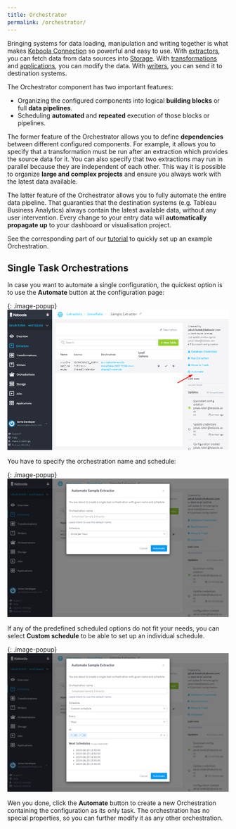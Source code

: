 ```yaml
---
title: Orchestrator
permalink: /orchestrator/
---
```


Bringing systems for data loading, manipulation and writing together is what makes
[Keboola Connection](/overview/) so powerful and easy to use. With [extractors](/extractors/), you can fetch
data from data sources into [Storage](/storage/). With [transformations](/manipulation/transformations/) and
[applications](/manipulation/applications/), you can modify the data. With [writers](/writers/), you can
send it to destination systems.

The Orchestrator component has two important features:

- Organizing the configured components into logical **building blocks** or full **data pipelines**.
- Scheduling **automated** and **repeated** execution of those blocks or pipelines.

The former feature of the Orchestrator allows you to define **dependencies** between different configured
components. For example, it allows you to specify that a transformation must be run after an extraction
which provides the source data for it. You can also specify that two extractions may run in parallel
because they are independent of each other. This way it is possible to organize **large and complex projects** 
and ensure you always work with the latest data available.

The latter feature of the Orchestrator allows you to fully automate the entire data pipeline. That
guaranties that the destination systems (e.g. Tableau Business Analytics) always contain the latest
available data, without any user intervention. Every change to your entry data
will **automatically propagate up** to your dashboard or visualisation project.

See the corresponding part of our [tutorial](/tutorial/automate/) to quickly set up an example Orchestration.

## Single Task Orchestrations
In case you want to automate a single configuration, the quickest option is to use the **Automate** button 
at the configuration page:

{: .image-popup}
![Automate modal](/orchestrator/automate.png)

You have to specify the orchestration name and schedule:

{: .image-popup}
![Automate modal](/orchestrator/automate-modal.png)

If any of the predefined scheduled options do not fit your needs, you can select **Custom schedule** to be able to set up an individual schedule.

{: .image-popup}
![Automate custom schedule](/orchestrator/automate-modal-custom.png)

Wen you done, click the **Automate** button to create a new Orchestration containing the configuration as its only task.
The orchestration has no special properties, so you can further modify it as any other orchestration.
